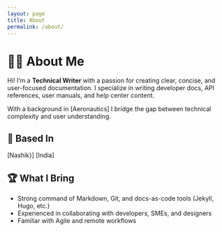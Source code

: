 ```yaml
---
layout: page
title: About
permalink: /about/
---
```



# 👩‍💻 About Me

Hi! I’m a **Technical Writer** with a passion for creating clear, concise, and user-focused documentation. I specialize in writing developer docs, API references, user manuals, and help center content.

With a background in [Aeronautics] I bridge the gap between technical complexity and user understanding.

## 📍 Based In

[Nashik}] [India]

## 🏆 What I Bring

- Strong command of Markdown, Git, and docs-as-code tools (Jekyll, Hugo, etc.)
- Experienced in collaborating with developers, SMEs, and designers
- Familiar with Agile and remote workflows

